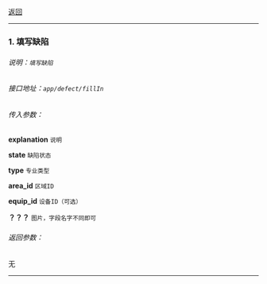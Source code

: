 [返回](main.md)


***

### 1. 填写缺陷

###### 说明：`填写缺陷`

###### 接口地址：`app/defect/fillIn`

###### 传入参数：

**explanation** `说明`

**state** `缺陷状态`

**type** `专业类型`

**area_id** `区域ID`

**equip_id** `设备ID（可选）`

**？？？** `图片，字段名字不同即可`

###### 返回参数：

无

***

